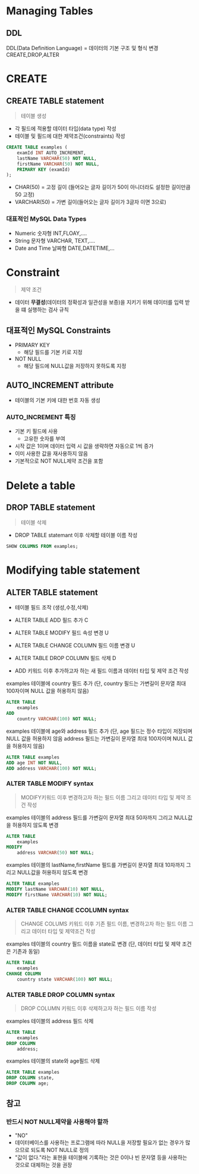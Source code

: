 # Managing Tables
## DDL
DDL(Data Definition Language) = 데이터의 기본 구조 및 형식 변경 CREATE,DROP,ALTER

# CREATE
## **CREATE TABLE** statement
> 테이블 생성

* 각 필드에 적용할 데이터 타입(data type) 작성
* 테이블 및 필드에 대한 제약조건(constraints) 작성
```SQL
CREATE TABLE examples (
	examId INT AUTO_INCREMENT,
    lastName VARCHAR(50) NOT NULL,
    firstName VARCHAR(50) NOT NULL,
    PRIMARY KEY (examId)
);
```
* CHAR(50) = 고정 길이 (들어오는 글자 길이가 50이 아니더라도 설정한 길이만큼 50 고정)
* VARCHAR(50) = 가변 길이(들어오는 글자 길이가 3글자 이면 3으로)

### 대표적인 MySQL Data Types
* Numeric       숫자형 INT,FLOAY,....
* String        문자형 VARCHAR, TEXT,....
* Date and Time 날짜형 DATE,DATETIME,...

# Constraint
> 제약 조건
* 데이터 **무결성**(데이터의 정확성과 일관성을 보증)을 지키기 위해 데이터를 입력 받을 떄 실행하는 검사 규칙

## 대표적인 MySQL Constraints
* PRIMARY KEY
  * 해당 필드를 기본 키로 지정
* NOT NULL
  * 해당 필드에 NULL값을 저장하지 못하도록 지정

## **AUTO_INCREMENT** attribute
* 테이블의 기본 키에 대한 번호 자동 생성

### AUTO_INCREMENT 특징
* 기본 키 필드에 사용
  * 고유한 숫자를 부여
* 시작 값은 1이며 데이터 입력 시 값을 생략하면 자동으로 1씩 증가
* 이미 사용한 값을 재사용하지 않음
* 기본적으로 NOT NULL제약 조건을 포함

# Delete a table
## **DROP TABLE** statement
> 테이블 삭제
* DROP TABLE statemant 이후 삭제할 테이블 이름 작성
```SQL
SHOW COLUMNS FROM examples;
```
# Modifying table statement
## **ALTER TABLE** statement
* 테이블 필드 조작 (생성,수정,삭제)

* ALTER TABLE ADD           필드 추가 C
* ALTER TABLE MODIFY        필드 속성 변경 U
* ALTER TABLE CHANGE COLUMN 필드 이름 변경 U
* ALTER TABLE DROP COLUMN   필드 삭제 D

* ADD 키워드 이후 추가하고자 하는 새 필드 이름과 데이터 타입 및 제약 조건 작성

<!-- ADD 문제1 -->
examples 테이블에 country 필드 추가
(단, country 필드는 가변길이 문자열 최대 100자이며 NULL 값을 허용하지 않음)

```SQL
ALTER TABLE
	examples
ADD
	country VARCHAR(100) NOT NULL;
```

<!-- ADD 문제2 -->
examples 테이블에 age와 address 필드 추가
(단, age 필드는 정수 타입이 저장되며 NULL 값을 허용하지 않음 address 필드는 가변길이 문자열 최대 100자이며 NULL 값을 허용하지 않음)

```SQL
ALTER TABLE	examples
ADD	age INT NOT NULL,
ADD address VARCHAR(100) NOT NULL;
```
### ALTER TABLE MODIFY syntax
> MODIFY키워드 이후 변경하고자 하는 필드 이름 그리고 데이터 타입 및 제약 조건 작성

<!-- MODIFY 문제1 -->
examples 테이블의 address 필드를 가변길이 문자열 최대 50자까지 그리고 NULL값을 허용하지 않도록 변경

```SQL
ALTER TABLE
	examples
MODIFY
	address VARCHAR(50) NOT NULL;
```

<!-- MODIFY 문제2 -->
examples 테이블의 lastName,firstName 필드를 가변길이 문자열 최대 10자까지 그리고 NULL값을 허용하지 않도록 변경

```SQL
ALTER TABLE examples
MODIFY lastName VARCHAR(10) NOT NULL,
MODIFY firstName VARCHAR(10) NOT NULL;
```

### ALTER TABLE CHANGE CCOLUMN syntax
> CHANGE COLUMS 키워드 이후
> 기존 필드 이름, 변경하고자 하는 필드 이름 그리고 데이터 타입 및 제약조건 작성

<!-- CHANGE COLUMN 문제1 -->
examples 테이블의 country 필드 이름을 state로 변경
(단, 데이터 타입 및 제약 조건은 기존과 동일)
```SQL
ALTER TABLE
	examples
CHANGE COLUMN
	country state VARCHAR(100) NOT NULL;
```

### ALTER TABLE DROP COLUMN syntax
> DROP COLUMN 키워드 이후 삭제하고자 하는 필드 이름 작성

<!-- DROP COLUMN 문제1 -->
examples 테이블의 address 필드 삭제
```SQL
ALTER TABLE
	examples
DROP COLUMN
	address;
```
<!-- DROP COLUMN 문제2 -->
examples 테이블의 state와 age필드 삭제
```SQL
ALTER TABLE examples
DROP COLUMN state,
DROP COLUMN age;
```
## 참고
### 반드시 NOT NULL제약을 사용해야 할까
* "NO"
* 데이터베이스를 사용하는 프로그램에 따라 NULL을 저장할 필요가 없는 경우가 많으므로 되도록 NOT NULL로 정의
* "값이 없다."라는 표현을 테이블에 기록하는 것은 0이나 빈 문자열 등을 사용하는 것으로 대체하는 것을 권장
